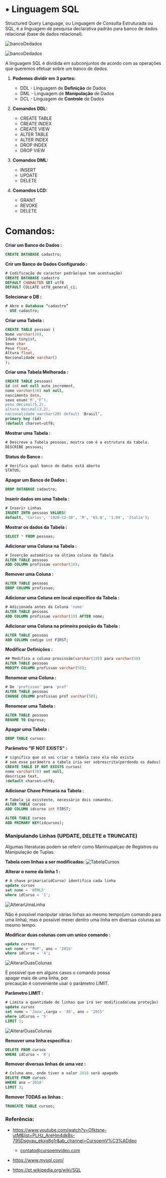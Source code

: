 # •	Linguagem SQL

Structured Query Language, ou Linguagem de Consulta Estruturada ou SQL, é a linguagem de pesquisa declarativa padrão para banco de dados relacional (base de dados relacional).

![bancoDedados](https://github.com/augusto-vieira/Linguagem_SQL/blob/master/img/DescricaoDB.png)

![bancoDedados](https://github.com/augusto-vieira/Linguagem_SQL/blob/master/Gif/BancoDeDados.gif)


A linguagem SQL é dividida em subconjuntos de acordo com as operações que queremos efetuar sobre um banco de dados. 

1. **Podemos dividir em 3 partes:**
    - DDL - Linguagem de **Definição** de Dados
    - DML - Linguagem de **Manipulação** de Dados
    - DCL - Linguagem de **Controle** de Dados


1. **Comandos DDL:**
    - CREATE TABLE
    - CREATE INDEX
    - CREATE VIEW
    - ALTER TABLE
    - ALTER INDEX
    - DROP INDEX
    - DROP VIEW


2. **Comandos DML:**
    - INSERT
    - UPDATE
    - DELETE

2. **Comandos LCD:**
    - GRANT
    - REVOKE 
    - DELETE

# Comandos:


**Criar um Banco de Dados :**
``` SQL
CREATE DATABASE cadastro;
```
**Crir um Banco de Dados Configurado :**
``` SQL
# Codificação de caracter padrão(que tem acentuação)
CREATE DATABASE cadastro
DEFAULT CHARACTER SET utf8
DEFAULT COLLATE utf8_general_ci;
```

**Selecionar o DB :**
``` SQL
# Abre o Database “cadastro”
- USE cadastro;
```

**Criar uma Tabela :**
``` SQL
CREATE TABLE pessoas (
Nome varchar(30),
Idade tinyist,
Sexo char
Peso float,
Altura float,
Nacionalidade varchar()
);
```
**Criar uma Tabela Melhorada :**
``` SQL
CREATE TABLE pessoas(
id int not null auto_increment,
nome varchar(30) not null,
nascimento date,
sexo enum('M','F’),
peso decimal(5,2),
altura decimal(3,2),
nacionalidade varchar(20) default 'Brasil’,
primary key (id)
)default charset=utf8; 
```


**Mostrar uma Tabela :**
``` SQL
# Descreve a Tabela pessoas, mostra com é a estrutura da tabela.
DESCRIBE pessoas;
```

**Status do Banco :**
``` SQL
# Verifica qual banco de dados está aberto
STATUS;
```

**Apagar um Banco de Dados :**
``` SQL
DROP DATABASE cadastro;
```

**Inserir dados em uma Tabela :**
``` SQL
# Inserir Linhas
INSERT INTO pessoas VALUES(
default, 'Carlos', '1920-12-30', 'M', '65.0', '1.94', 'Italia');
```

**Mostrar os dados da Tabela :**
``` SQL
SELECT * FROM pessoas;
```

**Adicionar uma Coluna na Tabela :**
``` SQL
# Inserção automática na última coluna da Tabela
ALTER TABLE pessoas
ADD COLUMN profissao varchar(10);
```

**Remover uma Coluna :**
``` SQL
ALTER TABLE pessoas
DROP COLUMN profissao;
```


**Adicionar uma Coluna  em local específico da Tabela :**
``` SQL
# Adicionada antes da Coluna 'nome'
ALTER TABLE pessoas
ADD COLUMN profissao varchar(10) AFTER nome; 
```


**Adicionar uma Coluna na primeira posição da Tabela  :**
``` SQL
ALTER TABLE pessoas
ADD COLUMN codigo int FIRST;
```


**Modificar Definições :**
``` SQL
## Modifica a coluna prosissão(varchar(10)) para varchar(50)
ALTER TABLE pessoas
MODIFY COLUMN profissao varchar(50);
```


**Renomear uma Coluna :**
``` SQL
# De 'profissao' para 'prof'
ALTER TABLE pessoas
CHANGE COLUMN profissao prof varchar(50);
```


**Renomear uma Tabela :**
``` SQL
ALTER TABLE pessoas
RENAME TO Empresa;
```


**Apagar uma Tabela :**
``` SQL
DROP TABLE cursos:
```

**Parâmetro "IF NOT EXISTS" :**
``` SQL
# significa que só vai criar a tabela caso ela não exista
# sem esse parâmetro a tabela iria ser sobrescrita(perdendo os dados)
CREATE TABLE IF NOT EXISTS cursos(
nome varchar(30) not null,
descriçao text,
)default charset=utf8; 

```
**Adicionar Chave Primaria na Tabela :**
``` SQL
# Tabela já existente, necessário dois comandos.
ALTER TABLE cursos
ADD COLUMN idcurso int FIRST;

ALTER TABLE cursos
ADD PRIMARY KEY(idcursos);
```


### Manipulando Linhas (UPDATE, DELETE e TRUNCATE)
Algumas literaturas podem se referir como Maninupalçao de Registros ou Manipulação de Tuplas.

**Tabela com linhas a ser modificadas:**
![TabelaCursos](https://github.com/augusto-vieira/Linguagem_SQL/blob/master/Gif/TabelaCursos.gif)

**Alterar o nome da linha 1 :** 
``` SQL
# A chave primaria(idCurso) identifica cada linha
update cursos 
set nome = 'HTML5'
where idCurso = '1'; 
```
![AlterarUmaLinha](https://github.com/augusto-vieira/Linguagem_SQL/blob/master/Gif/AlterarUmaLinha.gif)


Não é possível manipular várias linhas ao mesmo tempo(um comando para uma linha), mas é possível mexer dentro uma linha em diversas colunas ao mesmo tempo. 

**Modificar duas colunas com um unico comando :** 
``` SQL
update cursos 
set nome = 'PHP', ano = '2015'
where idCurso = '4';
```
![AlterarDuasColunas](https://github.com/augusto-vieira/Linguagem_SQL/blob/master/Gif/AlterarDuasColunas.gif)

É possível que em alguns casos o comando possa apagar mais de uma linha, por
precaução é conveniente usar o parâmetro LIMIT.

**Parâmetro LIMIT :** 
``` SQL
# Limita a quantidade de linhas que irá ser modificada(uma proteção)
update cursos 
set nome = 'Java',carga = '40', ano = '2015'
where idCurso = '5'
LIMIT 1;
```
![AlterarDuasColunas](https://github.com/augusto-vieira/Linguagem_SQL/blob/master/Gif/ParametroLimit.gif)

**Remover uma linha específica :** 
``` SQL 
DELETE FROM cursos
WHERE idCurso = '8';
```

**Remover diversas linhas de uma vez :** 
``` SQL 
# Coluna ano, onde tiver o valor 2018 será apagado
DELETE FROM cursos
WHERE ano ='2018'
LIMIT 3;
```
**Remover TODAS as linhas :** 
``` SQL
TRUNCATE TABLE cursos;
```

### Referência:
- https://www.youtube.com/watch?v=Ofktsne-utM&list=PLHz_AreHm4dkBs-795Dsgvau_ekxg8g1r&ab_channel=CursoemV%C3%ADdeo
    
    - contato@cursoemvideo.com
- https://www.mysql.com/
- https://pt.wikipedia.org/wiki/SQL


















